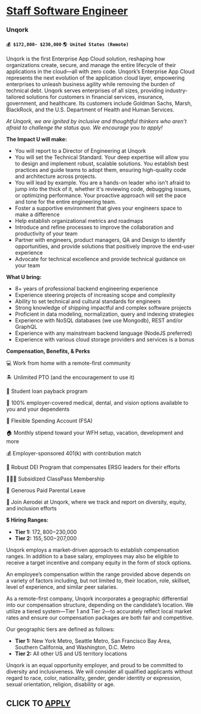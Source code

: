 # [Staff Software Engineer](https://www.remotewlb.com/apply/staff-software-engineer-122949)  
### Unqork  
#### `💰 $172,800- $230,000` `🌎 United States (Remote)`  

Unqork is the first Enterprise App Cloud solution, reshaping how organizations create, secure, and manage the entire lifecycle of their applications in the cloud—all with zero code. Unqork’s Enterprise App Cloud represents the next evolution of the application cloud layer, empowering enterprises to unleash business agility while removing the burden of technical debt. Unqork serves enterprises of all sizes, providing industry-tailored solutions for customers in financial services, insurance, government, and healthcare. Its customers include Goldman Sachs, Marsh, BlackRock, and the U.S. Department of Health and Human Services.

_At Unqork, we are ignited by inclusive and thoughtful thinkers who aren’t afraid to challenge the status quo. We encourage you to apply!_

**The Impact U will make:**

  * You will report to a Director of Engineering at Unqork
  * You will set the Technical Standard. Your deep expertise will allow you to design and implement robust, scalable solutions. You establish best practices and guide teams to adopt them, ensuring high-quality code and architecture across projects.
  * You will lead by example. You are a hands-on leader who isn't afraid to jump into the thick of it, whether it's reviewing code, debugging issues, or optimizing performance. Your proactive approach will set the pace and tone for the entire engineering team.
  * Foster a supportive environment that gives your engineers space to make a difference
  * Help establish organizational metrics and roadmaps
  * Introduce and refine processes to improve the collaboration and productivity of your team
  * Partner with engineers, product managers, QA and Design to identify opportunities, and provide solutions that positively improve the end-user experience
  * Advocate for technical excellence and provide technical guidance on your team

**What U bring:**

  * 8+ years of professional backend engineering experience
  * Experience steering projects of increasing scope and complexity
  * Ability to set technical and cultural standards for engineers
  * Strong knowledge of shipping impactful and complex software projects
  * Proficient in data modeling, normalization, query and indexing strategies
  * Experience with NoSQL databases (we use Mongodb), REST and/or GraphQL
  * Experience with any mainstream backend language (NodeJS preferred)
  * Experience with various cloud storage providers and services is a bonus

**Compensation, Benefits, & Perks**

💻 Work from home with a remote-first community

🏝 Unlimited PTO (and the encouragement to use it)

📝 Student loan payback program

🏥 100% employer-covered medical, dental, and vision options available to you and your dependents

💸 Flexible Spending Account (FSA)

🏠 Monthly stipend toward your WFH setup, vacation, development and more

💰 Employer-sponsored 401(k) with contribution match

📣 Robust DEI Program that compensates ERSG leaders for their efforts

🏋🏻‍♀️ Subsidized ClassPass Membership

🍼 Generous Paid Parental Leave

🚀 Join Aerodei at Unqork, where we track and report on diversity, equity, and inclusion efforts

💲 **Hiring Ranges:**

  * **Tier 1:** $172,800-$230,000
  * **Tier 2:** $155,500-$207,000

Unqork employs a market-driven approach to establish compensation ranges. In addition to a base salary, employees may also be eligible to receive a target incentive and company equity in the form of stock options.

An employee’s compensation within the range provided above depends on a variety of factors including, but not limited to, their location, role, skillset, level of experience, and similar peer salaries.

As a remote-first company, Unqork incorporates a geographic differential into our compensation structure, depending on the candidate’s location. We utilize a tiered system—Tier 1 and Tier 2—to accurately reflect local market rates and ensure our compensation packages are both fair and competitive.  
  
Our geographic tiers are defined as follows:

  * **Tier 1:** New York Metro, Seattle Metro, San Francisco Bay Area, Southern California, and Washington, D.C. Metro
  * **Tier 2:** All other US and US territory locations 

Unqork is an equal opportunity employer, and proud to be committed to diversity and inclusiveness. We will consider all qualified applicants without regard to race, color, nationality, gender, gender identity or expression, sexual orientation, religion, disability or age.

  
## CLICK TO [APPLY](https://www.remotewlb.com/apply/staff-software-engineer-122949)

